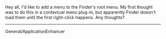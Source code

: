 Hey all, I'd like to add a menu to the Finder's root menu.  My first thought was to do this in a contextual menu plug-in, but apparently Finder doesn't load them until the first right-click happens.  Any thoughts?

----
General/ApplicationEnhancer